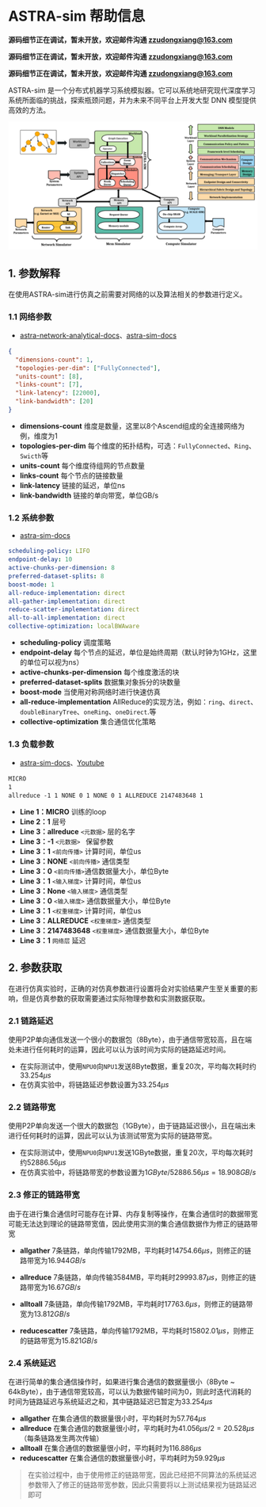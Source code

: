 # ASTRA-sim 帮助信息

**源码细节正在调试，暂未开放，欢迎邮件沟通 [zzudongxiang@163.com](mailto:zzudongxiang@163.com)**

**源码细节正在调试，暂未开放，欢迎邮件沟通 [zzudongxiang@163.com](mailto:zzudongxiang@163.com)**

**源码细节正在调试，暂未开放，欢迎邮件沟通 [zzudongxiang@163.com](mailto:zzudongxiang@163.com)**

ASTRA-sim 是一个分布式机器学习系统模拟器。它可以系统地研究现代深度学习系统所面临的挑战，探索瓶颈问题，并为未来不同平台上开发大型 DNN 模型提供高效的方法。

![astra_sim_overview](../images/astra_sim_overview.png)

## 1. 参数解释

在使用ASTRA-sim进行仿真之前需要对网络的以及算法相关的参数进行定义。

### 1.1 网络参数

- [astra-network-analytical-docs](https://astra-sim.github.io/astra-network-analytical-docs/input-format/input-format.html)、[astra-sim-docs](https://astra-sim.github.io/astra-sim-docs/getting-started/argument-network-config.html)

```json
{
  "dimensions-count": 1,
  "topologies-per-dim": ["FullyConnected"],
  "units-count": [8],
  "links-count": [7],
  "link-latency": [22000],
  "link-bandwidth": [20]
}
```

- **dimensions-count** 维度是数量，这里以8个Ascend组成的全连接网络为例，维度为1
- **topologies-per-dim** 每个维度的拓扑结构，可选：`FullyConnected`、`Ring`、`Swicth`等
- **units-count** 每个维度待组网的节点数量
- **links-count** 每个节点的链接数量
- **link-latency** 链接的延迟，单位ns
- **link-bandwidth** 链接的单向带宽，单位GB/s

### 1.2 系统参数

- [astra-sim-docs](https://astra-sim.github.io/astra-sim-docs/getting-started/argument-system-config.html)

```yml
scheduling-policy: LIFO
endpoint-delay: 10
active-chunks-per-dimension: 8
preferred-dataset-splits: 8
boost-mode: 1
all-reduce-implementation: direct
all-gather-implementation: direct
reduce-scatter-implementation: direct
all-to-all-implementation: direct
collective-optimization: localBWAware
```

- **scheduling-policy** 调度策略
- **endpoint-delay** 每个节点的延迟，单位是始终周期（默认时钟为1GHz，这里的单位可以视为ns）
- **active-chunks-per-dimension** 每个维度激活的块
- **preferred-dataset-splits** 数据集对象拆分的块数量
- **boost-mode** 当使用对称网络时进行快速仿真
- **all-reduce-implementation** AllReduce的实现方法，例如：`ring`、`direct`、`doubleBinaryTree`、`oneRing`、`oneDirect`.等
- **collective-optimization** 集合通信优化策略

### 1.3 负载参数

- [astra-sim-docs](https://astra-sim.github.io/astra-sim-docs/getting-started/argument-workload-config.html)、[Youtube](https://youtu.be/AVtqhMV1UOU?si=AJBpo-q7Ve8K411I)

```txt
MICRO
1
allreduce -1 1 NONE 0 1 NONE 0 1 ALLREDUCE 2147483648 1
```

- **Line 1：MICRO** 训练的loop
- **Line 2：1** 层号
- **Line 3：allreduce** `<元数据>` 层的名字
- **Line 3：-1** `<元数据> ` 保留参数
- **Line 3：1** `<前向传播>` 计算时间，单位us
- **Line 3：NONE** `<前向传播>` 通信类型
- **Line 3：0** `<前向传播>`通信数据量大小，单位Byte
- **Line 3：1** `<输入梯度>` 计算时间，单位us
- **Line 3：None** `<输入梯度>` 通信类型
- **Line 3：0** `<输入梯度>` 通信数据量大小，单位Byte
- **Line 3：1** `<权重梯度>` 计算时间，单位us
- **Line 3：ALLREDUCE** `<权重梯度>` 通信类型
- **Line 3：2147483648** `<权重梯度>` 通信数据量大小，单位Byte
- **Line 3：1** `网络层` 延迟

## 2. 参数获取

在进行仿真实验时，正确的对仿真参数进行设置将会对实验结果产生至关重要的影响，但是仿真参数的获取需要通过实际物理参数和实测数据获取。

### 2.1 链路延迟

使用P2P单向通信发送一个很小的数据包（8Byte），由于通信带宽较高，且在端处未进行任何耗时的运算，因此可以认为该时间为实际的链路延迟时间。

- 在实际测试中，使用`NPU0`向`NPU1`发送8Byte数据，重复20次，平均每次耗时约$33.254 \mu s$
- 在仿真实验中，将链路延迟参数设置为$33.254 \mu s$​

### 2.2 链路带宽

使用P2P单向发送一个很大的数据包（1GByte），由于链路延迟很小，且在端出未进行任何耗时的运算，因此可以认为该测试带宽为实际的链路带宽。

- 在实际测试中，使用`NPU0`向`NPU1`发送1GByte数据，重复20次，平均每次耗时约$52886.56 \mu s$
- 在仿真实验中，将链路带宽的参数设置为$1 G Byte / 52886.56 \mu s=18.908GB/s$​

### 2.3 修正的链路带宽

由于在进行集合通信时可能存在计算、内存复制等操作，在集合通信时的数据带宽可能无法达到理论的链路带宽值，因此使用实测的集合通信数据作为修正的链路带宽

- **allgather** 7条链路，单向传输1792MB，平均耗时$14754.66 \mu s$，则修正的链路带宽为$16.944 GB/s$​

- **allreduce** 7条链路，单向传输3584MB，平均耗时$29993.87 \mu s$，则修正的链路带宽为$16.67 GB/s$

- **alltoall** 7条链路，单向传输1792MB，平均耗时$17763.6 \mu s$，则修正的链路带宽为$13.812 GB/s$

- **reducescatter** 7条链路，单向传输1792MB，平均耗时$15802.01 \mu s$，则修正的链路带宽为$15.821 GB/s$

### 2.4 系统延迟

在进行简单的集合通信操作时，如果进行集合通信的数据量很小（8Byte ~ 64kByte），由于通信带宽较高，可以认为数据传输时间为0，则此时迭代消耗的时间为链路延迟与系统延迟之和，其中链路延迟已暂定为$33.254 \mu s$

- **allgather** 在集合通信的数据量很小时，平均耗时为$57.764 \mu s$
- **allreduce** 在集合通信的数据量很小时，平均耗时为$41.056 \mu s/2=20.528 \mu s$（每条链路发生两次传输）
- **alltoall** 在集合通信的数据量很小时，平均耗时为$116.886 \mu s$
- **reducescatter** 在集合通信的数据量很小时，平均耗时为$59.929 \mu s$​

> 在实验过程中，由于使用修正的链路带宽，因此已经把不同算法的系统延迟参数带入了修正的链路带宽参数，因此只需要将以上测试结果视为链路延迟即可

